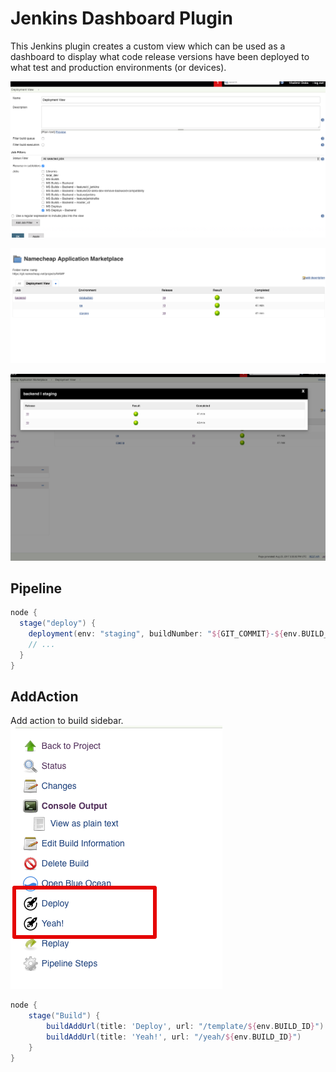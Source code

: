 Jenkins Dashboard Plugin
=========================

This Jenkins plugin creates a custom view which can be used as a dashboard to display what code release versions have been deployed to what test and production environments (or devices).

![Configuration](./img/dashboard_config.png)

![Dashboard](./img/dashboard.png)

![Dashboard History](./img/dashboard_history.png)

## Pipeline
```groovy
node {
  stage("deploy") {
    deployment(env: "staging", buildNumber: "${GIT_COMMIT}-${env.BUILD_ID}")
    // ...
  }
}

```

## AddAction
Add action to build sidebar.
![Sidebar](img/add_action.png)

```groovy
node {
    stage("Build") {
        buildAddUrl(title: 'Deploy', url: "/template/${env.BUILD_ID}")
        buildAddUrl(title: 'Yeah!', url: "/yeah/${env.BUILD_ID}")
    }
}
```
